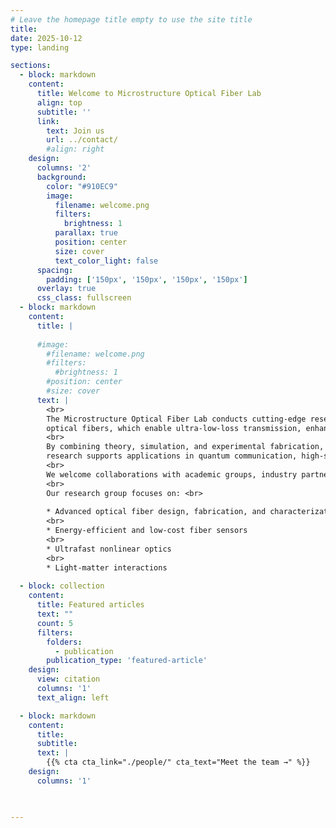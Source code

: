 ```yaml
---
# Leave the homepage title empty to use the site title
title:
date: 2025-10-12
type: landing

sections:
  - block: markdown
    content:
      title: Welcome to Microstructure Optical Fiber Lab
      align: top
      subtitle: ''
      link:
        text: Join us
        url: ../contact/
        #align: right
    design:
      columns: '2'
      background:
        color: "#910EC9"
        image: 
          filename: welcome.png
          filters:
            brightness: 1
          parallax: true
          position: center
          size: cover
          text_color_light: false
      spacing:
        padding: ['150px', '150px', '150px', '150px']
      overlay: true
      css_class: fullscreen
  - block: markdown
    content:
      title: |
        
      #image:
        #filename: welcome.png
        #filters:
          #brightness: 1
        #position: center
        #size: cover
      text: |
        <br>
        The Microstructure Optical Fiber Lab conducts cutting-edge research on advanced fiber technologies that control and guide light in new ways. Our work focuses on microstructured, hollow-core, and anti-resonant
        optical fibers, which enable ultra-low-loss transmission, enhanced nonlinear performance, and precise optical sensing.
        <br>
        By combining theory, simulation, and experimental fabrication, we aim to understand the underlying physics of light propagation in complex fiber geometries and translate that knowledge into practical designs. Our
        research supports applications in quantum communication, high-speed data transmission, laser systems, and biomedical imaging.
        <br>
        We welcome collaborations with academic groups, industry partners, and students interested in shaping the next generation of photonic technologies.
        <br>
        Our research group focuses on: <br>
    
        * Advanced optical fiber design, fabrication, and characterization
        <br>
        * Energy-efficient and low-cost fiber sensors
        <br>
        * Ultrafast nonlinear optics
        <br>
        * Light-matter interactions
  
  - block: collection
    content:
      title: Featured articles
      text: ""
      count: 5
      filters:
        folders:
          - publication
        publication_type: 'featured-article'
    design:
      view: citation
      columns: '1'
      text_align: left

  - block: markdown
    content:
      title:
      subtitle:
      text: |
        {{% cta cta_link="./people/" cta_text="Meet the team →" %}}
    design:
      columns: '1'

  

---
```

